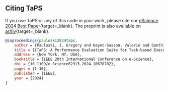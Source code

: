 ## Citing TaPS

If you use TaPS or any of this code in your work, please cite our [eScience 2024 Best Paper](https://ieeexplore.ieee.org/document/10678702){target=_blank}.
The preprint is also available on [arXiv](https://arxiv.org/abs/2408.07236){target=_blank}.

```bibtex
@inproceedings{pauloski2024taps,
    author = {Pauloski, J. Gregory and Hayot-Sasson, Valerie and Gonthier, Maxime and Hudson, Nathaniel and Pan, Haochen and Zhou, Sicheng and Foster, Ian and Chard, Kyle},
    title = {{TaPS: A Performance Evaluation Suite for Task-based Execution Frameworks}},
    address = {New York, NY, USA},
    booktitle = {IEEE 20th International Conference on e-Science},
    doi = {10.1109/e-Science62913.2024.10678702},
    pages = {1-10},
    publisher = {IEEE},
    year = {2024}
}
```
